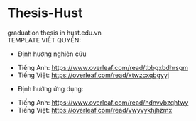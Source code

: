 # Thesis-Hust
graduation thesis in hust.edu.vn    
TEMPLATE VIẾT QUYỂN:
- Định hướng nghiên cứu
+ Tiếng Anh:  https://www.overleaf.com/read/tbbgxbdhrsgm
+ Tiếng Việt: https://overleaf.com/read/xtwzcxqbgyyj
- Định hướng ứng dụng:
+ Tiếng Anh: https://www.overleaf.com/read/hdnvvbzqhtwy
+ Tiếng Việt: https://overleaf.com/read/vwyvykhjhzmx
